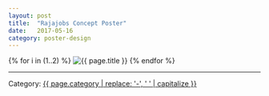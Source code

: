 ```yaml
---
layout: post
title:  "Rajajobs Concept Poster"
date:   2017-05-16
category: poster-design
---
```


{% for i in (1..2) %}
  <img class="img-fluid mx-auto d-block" src="{{ site.imageurl }}{{ page.title | replace: ' ', '-' | downcase }}/{{ i }}.jpg" alt="{{ page.title }}" >
{% endfor %}
<hr>
<p>Category: <a href="/category/{{ page.category }}">{{ page.category | replace: '-', ' ' | capitalize }}</a></p>